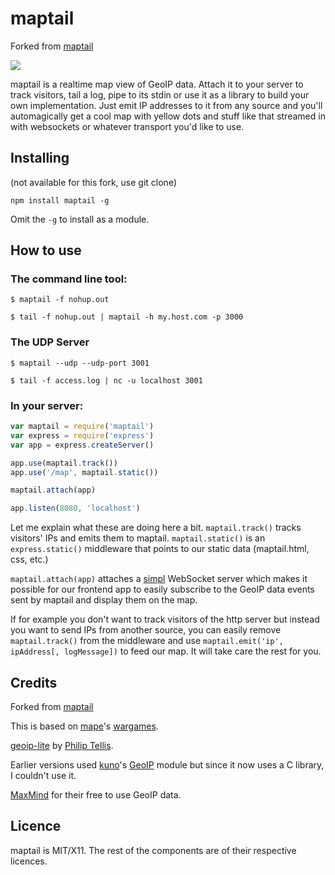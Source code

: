 # maptail

Forked from [maptail](https://github.com/stagas/maptail)

<img src="http://dl.dropbox.com/u/396087/maptail.png" border="0" />

maptail is a realtime map view of GeoIP data. Attach it to your server to track visitors, tail a log, pipe to its stdin or use it as a library to build your own implementation. Just emit IP addresses to it from any source and you'll automagically get a cool map with yellow dots and stuff like that streamed in with websockets or whatever transport you'd like to use.

## Installing

(not available for this fork, use git clone)

`npm install maptail -g`

Omit the `-g` to install as a module.

## How to use

### The command line tool:

`$ maptail -f nohup.out`

`$ tail -f nohup.out | maptail -h my.host.com -p 3000`

### The UDP Server

`$ maptail --udp --udp-port 3001`

`$ tail -f access.log | nc -u localhost 3001`


### In your server:

```javascript
var maptail = require('maptail')
var express = require('express')
var app = express.createServer()

app.use(maptail.track())
app.use('/map', maptail.static())

maptail.attach(app)

app.listen(8080, 'localhost')
```

Let me explain what these are doing here a bit. `maptail.track()` tracks visitors' IPs and emits them to maptail. `maptail.static()` is an `express.static()` middleware that points to our static data (maptail.html, css, etc.)

`maptail.attach(app)` attaches a [simpl](https://github.com/stagas/simpl) WebSocket server which makes it possible for our frontend app to easily subscribe to the GeoIP data events sent by maptail and display them on the map.

If for example you don't want to track visitors of the http server but instead you want to send IPs from another source, you can easily remove `maptail.track()` from the middleware and use `maptail.emit('ip', ipAddress[, logMessage])` to feed our map. It will take care the rest for you.

## Credits

Forked from [maptail](https://github.com/stagas/maptail)

This is based on [mape](https://github.com/mape)'s [wargames](https://github.com/mape/node-wargames).

[geoip-lite](https://github.com/bluesmoon/node-geoip) by [Philip Tellis](https://github.com/bluesmoon).

Earlier versions used [kuno](https://github.com/kuno)'s [GeoIP](https://github.com/kuno/GeoIP) module but since it now uses a C library, I couldn't use it.

[MaxMind](http://www.maxmind.com/) for their free to use GeoIP data.

## Licence

maptail is MIT/X11. The rest of the components are of their respective licences.
